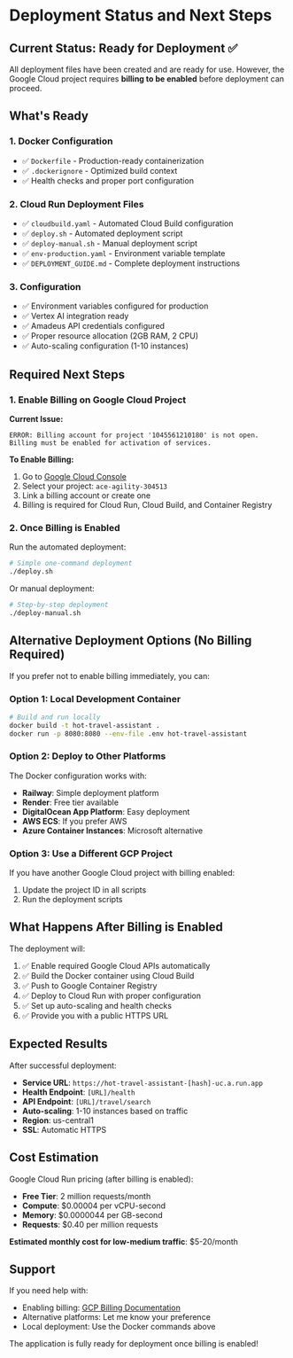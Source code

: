 # Deployment Status and Next Steps

## Current Status: Ready for Deployment ✅

All deployment files have been created and are ready for use. However, the Google Cloud project requires **billing to be enabled** before deployment can proceed.

## What's Ready

### 1. Docker Configuration
- ✅ `Dockerfile` - Production-ready containerization
- ✅ `.dockerignore` - Optimized build context
- ✅ Health checks and proper port configuration

### 2. Cloud Run Deployment Files
- ✅ `cloudbuild.yaml` - Automated Cloud Build configuration
- ✅ `deploy.sh` - Automated deployment script
- ✅ `deploy-manual.sh` - Manual deployment script
- ✅ `env-production.yaml` - Environment variable template
- ✅ `DEPLOYMENT_GUIDE.md` - Complete deployment instructions

### 3. Configuration
- ✅ Environment variables configured for production
- ✅ Vertex AI integration ready
- ✅ Amadeus API credentials configured
- ✅ Proper resource allocation (2GB RAM, 2 CPU)
- ✅ Auto-scaling configuration (1-10 instances)

## Required Next Steps

### 1. Enable Billing on Google Cloud Project

**Current Issue:** 
```
ERROR: Billing account for project '1045561210180' is not open. 
Billing must be enabled for activation of services.
```

**To Enable Billing:**

1. Go to [Google Cloud Console](https://console.cloud.google.com/billing)
2. Select your project: `ace-agility-304513`
3. Link a billing account or create one
4. Billing is required for Cloud Run, Cloud Build, and Container Registry

### 2. Once Billing is Enabled

Run the automated deployment:

```bash
# Simple one-command deployment
./deploy.sh
```

Or manual deployment:

```bash
# Step-by-step deployment
./deploy-manual.sh
```

## Alternative Deployment Options (No Billing Required)

If you prefer not to enable billing immediately, you can:

### Option 1: Local Development Container

```bash
# Build and run locally
docker build -t hot-travel-assistant .
docker run -p 8080:8080 --env-file .env hot-travel-assistant
```

### Option 2: Deploy to Other Platforms

The Docker configuration works with:
- **Railway**: Simple deployment platform
- **Render**: Free tier available
- **DigitalOcean App Platform**: Easy deployment
- **AWS ECS**: If you prefer AWS
- **Azure Container Instances**: Microsoft alternative

### Option 3: Use a Different GCP Project

If you have another Google Cloud project with billing enabled:

1. Update the project ID in all scripts
2. Run the deployment scripts

## What Happens After Billing is Enabled

The deployment will:

1. ✅ Enable required Google Cloud APIs automatically
2. ✅ Build the Docker container using Cloud Build
3. ✅ Push to Google Container Registry
4. ✅ Deploy to Cloud Run with proper configuration
5. ✅ Set up auto-scaling and health checks
6. ✅ Provide you with a public HTTPS URL

## Expected Results

After successful deployment:

- **Service URL**: `https://hot-travel-assistant-[hash]-uc.a.run.app`
- **Health Endpoint**: `[URL]/health`
- **API Endpoint**: `[URL]/travel/search`
- **Auto-scaling**: 1-10 instances based on traffic
- **Region**: us-central1
- **SSL**: Automatic HTTPS

## Cost Estimation

Google Cloud Run pricing (after billing is enabled):

- **Free Tier**: 2 million requests/month
- **Compute**: $0.00004 per vCPU-second
- **Memory**: $0.0000044 per GB-second
- **Requests**: $0.40 per million requests

**Estimated monthly cost for low-medium traffic**: $5-20/month

## Support

If you need help with:
- Enabling billing: [GCP Billing Documentation](https://cloud.google.com/billing/docs)
- Alternative platforms: Let me know your preference
- Local deployment: Use the Docker commands above

The application is fully ready for deployment once billing is enabled!